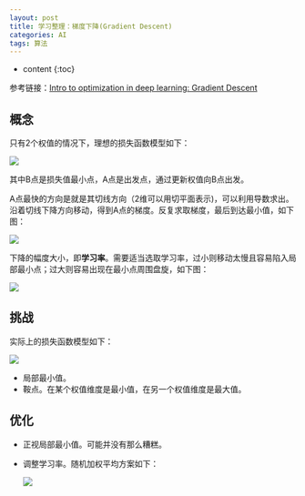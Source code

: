 ```yaml
---
layout: post
title: 学习整理：梯度下降(Gradient Descent)
categories: AI
tags: 算法
---
```


* content
{:toc}

参考链接：[Intro to optimization in deep learning: Gradient Descent](https://blog.paperspace.com/intro-to-optimization-in-deep-learning-gradient-descent/)

## 概念

只有2个权值的情况下，理想的损失函数模型如下：

![](https://harmonyhu.github.io/img/gradient1.jpg)

<!--more-->

其中B点是损失值最小点，A点是出发点，通过更新权值向B点出发。

A点最快的方向是就是其切线方向（2维可以用切平面表示)，可以利用导数求出。沿着切线下降方向移动，得到A点的梯度。反复求取梯度，最后到达最小值，如下图：

![](https://harmonyhu.github.io/img/gradient2.gif)

下降的幅度大小，即**学习率**。需要适当选取学习率，过小则移动太慢且容易陷入局部最小点；过大则容易出现在最小点周围盘旋，如下图：

![](https://harmonyhu.github.io/img/gradient3.jpg)

## 挑战

实际上的损失函数模型如下：

![](https://harmonyhu.github.io/img/gradient4.jpg)

* 局部最小值。
* 鞍点。在某个权值维度是最小值，在另一个权值维度是最大值。

## 优化

* 正视局部最小值。可能并没有那么糟糕。

* 调整学习率。随机加权平均方案如下：

  ![](https://harmonyhu.github.io/img/gradient5.jpg)

